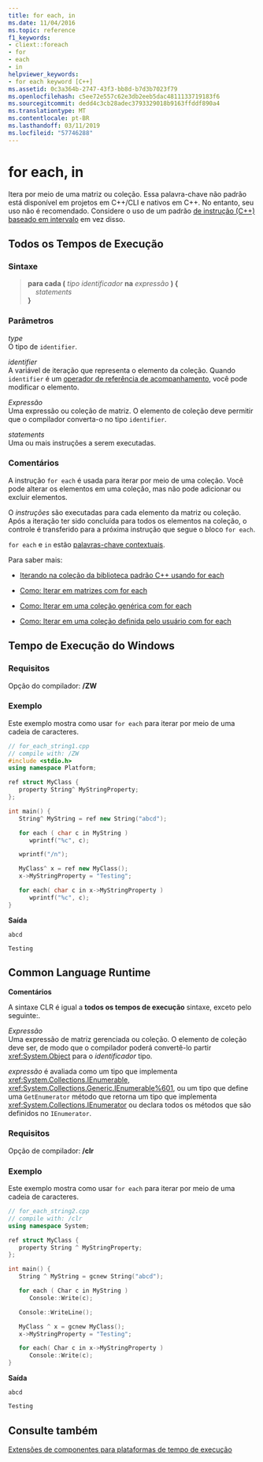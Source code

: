 ```yaml
---
title: for each, in
ms.date: 11/04/2016
ms.topic: reference
f1_keywords:
- cliext::foreach
- for
- each
- in
helpviewer_keywords:
- for each keyword [C++]
ms.assetid: 0c3a364b-2747-43f3-bb8d-b7d3b7023f79
ms.openlocfilehash: c5ee72e557c62e3db2eeb5dac4811133719183f6
ms.sourcegitcommit: dedd4c3cb28adec3793329018b9163ffddf890a4
ms.translationtype: MT
ms.contentlocale: pt-BR
ms.lasthandoff: 03/11/2019
ms.locfileid: "57746288"
---
```

# <a name="for-each-in"></a>for each, in

Itera por meio de uma matriz ou coleção. Essa palavra-chave não padrão está disponível em projetos em C++/CLI e nativos em C++. No entanto, seu uso não é recomendado. Considere o uso de um padrão [de instrução (C++) baseado em intervalo](../cpp/range-based-for-statement-cpp.md) em vez disso.

## <a name="all-runtimes"></a>Todos os Tempos de Execução

### <a name="syntax"></a>Sintaxe

> **para cada (** *tipo* *identificador* **na** *expressão* **) {**<br/>
> &nbsp;&nbsp;&nbsp;&nbsp;*statements*<br/>
> **}**

### <a name="parameters"></a>Parâmetros

*type*<br/>
O tipo de `identifier`.

*identifier*<br/>
A variável de iteração que representa o elemento da coleção.  Quando `identifier` é um [operador de referência de acompanhamento](../windows/tracking-reference-operator-cpp-component-extensions.md), você pode modificar o elemento.

*Expressão*<br/>
Uma expressão ou coleção de matriz. O elemento de coleção deve permitir que o compilador converta-o no tipo `identifier`.

*statements*<br/>
Uma ou mais instruções a serem executadas.

### <a name="remarks"></a>Comentários

A instrução `for each` é usada para iterar por meio de uma coleção. Você pode alterar os elementos em uma coleção, mas não pode adicionar ou excluir elementos.

O *instruções* são executadas para cada elemento da matriz ou coleção. Após a iteração ter sido concluída para todos os elementos na coleção, o controle é transferido para a próxima instrução que segue o bloco `for each`.

`for each` e `in` estão [palavras-chave contextuais](../windows/context-sensitive-keywords-cpp-component-extensions.md).

Para saber mais:

- [Iterando na coleção da biblioteca padrão C++ usando for each](../dotnet/iterating-over-stl-collection-by-using-for-each.md)

- [Como: Iterar em matrizes com for each](../dotnet/how-to-iterate-over-arrays-with-for-each.md)

- [Como: Iterar em uma coleção genérica com for each](../dotnet/how-to-iterate-over-a-generic-collection-with-for-each.md)

- [Como: Iterar em uma coleção definida pelo usuário com for each](../dotnet/how-to-iterate-over-a-user-defined-collection-with-for-each.md)

## <a name="windows-runtime"></a>Tempo de Execução do Windows

### <a name="requirements"></a>Requisitos

Opção do compilador: **/ZW**

### <a name="example"></a>Exemplo

Este exemplo mostra como usar `for each` para iterar por meio de uma cadeia de caracteres.

```cpp
// for_each_string1.cpp
// compile with: /ZW
#include <stdio.h>
using namespace Platform;

ref struct MyClass {
   property String^ MyStringProperty;
};

int main() {
   String^ MyString = ref new String("abcd");

   for each ( char c in MyString )
      wprintf("%c", c);

   wprintf("/n");

   MyClass^ x = ref new MyClass();
   x->MyStringProperty = "Testing";

   for each( char c in x->MyStringProperty )
      wprintf("%c", c);
}
```

**Saída**

```Output
abcd

Testing
```

## <a name="common-language-runtime"></a>Common Language Runtime

**Comentários**

A sintaxe CLR é igual a **todos os tempos de execução** sintaxe, exceto pelo seguinte:.

*Expressão*<br/>
Uma expressão de matriz gerenciada ou coleção. O elemento de coleção deve ser, de modo que o compilador poderá convertê-lo partir <xref:System.Object> para o *identificador* tipo.

*expressão* é avaliada como um tipo que implementa <xref:System.Collections.IEnumerable>, <xref:System.Collections.Generic.IEnumerable%601>, ou um tipo que define uma `GetEnumerator` método que retorna um tipo que implementa <xref:System.Collections.IEnumerator> ou declara todos os métodos que são definidos no `IEnumerator`.

### <a name="requirements"></a>Requisitos

Opção de compilador: **/clr**

### <a name="example"></a>Exemplo

Este exemplo mostra como usar `for each` para iterar por meio de uma cadeia de caracteres.

```cpp
// for_each_string2.cpp
// compile with: /clr
using namespace System;

ref struct MyClass {
   property String ^ MyStringProperty;
};

int main() {
   String ^ MyString = gcnew String("abcd");

   for each ( Char c in MyString )
      Console::Write(c);

   Console::WriteLine();

   MyClass ^ x = gcnew MyClass();
   x->MyStringProperty = "Testing";

   for each( Char c in x->MyStringProperty )
      Console::Write(c);
}
```

**Saída**

```Output
abcd

Testing
```

## <a name="see-also"></a>Consulte também

[Extensões de componentes para plataformas de tempo de execução](../windows/component-extensions-for-runtime-platforms.md)
